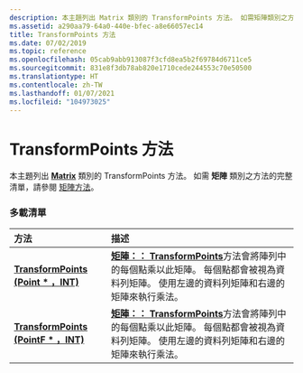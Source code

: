 ```yaml
---
description: 本主題列出 Matrix 類別的 TransformPoints 方法。 如需矩陣類別之方法的完整清單，請參閱矩陣方法。
ms.assetid: a290aa79-64a0-440e-bfec-a8e66057ec14
title: TransformPoints 方法
ms.date: 07/02/2019
ms.topic: reference
ms.openlocfilehash: 05cab9abb913087f3cfd8ea5b2f69784d6711ce5
ms.sourcegitcommit: 831e8f3db78ab820e1710cede244553c70e50500
ms.translationtype: HT
ms.contentlocale: zh-TW
ms.lasthandoff: 01/07/2021
ms.locfileid: "104973025"
---
```

# <a name="matrixtransformpoints-methods"></a>TransformPoints 方法

本主題列出 [**Matrix**](/windows/win32/api/gdiplusmatrix/nl-gdiplusmatrix-matrix) 類別的 TransformPoints 方法。 如需 **矩陣** 類別之方法的完整清單，請參閱 [矩陣方法](-gdiplus-class-matrix-methods.md)。

### <a name="overload-list"></a>多載清單



| 方法                                                                                               | 描述                                                                                                                                                                                                                                                                                                 |
|:-----------------------------------------------------------------------------------------------------|:------------------------------------------------------------------------------------------------------------------------------------------------------------------------------------------------------------------------------------------------------------------------------------------------------------|
| [**TransformPoints (Point \* ，INT)**](/windows/win32/api/gdiplusmatrix/nf-gdiplusmatrix-matrix-transformpoints(inoutpoint_inint))   | [**矩陣：： TransformPoints**](/windows/win32/api/gdiplusmatrix/nf-gdiplusmatrix-matrix-transformpoints(inoutpoint_inint))方法會將陣列中的每個點乘以此矩陣。 每個點都會被視為資料列矩陣。 使用左邊的資料列矩陣和右邊的矩陣來執行乘法。<br/>  |
| [**TransformPoints (PointF \* ，INT)**](/previous-versions//ms535321(v=vs.85)) | [**矩陣：： TransformPoints**](/previous-versions//ms535321(v=vs.85))方法會將陣列中的每個點乘以此矩陣。 每個點都會被視為資料列矩陣。 使用左邊的資料列矩陣和右邊的矩陣來執行乘法。<br/> |



 

 
